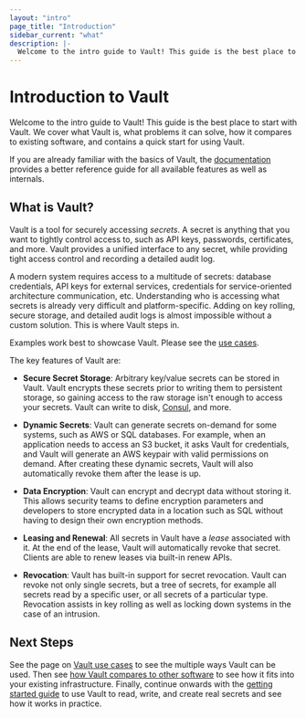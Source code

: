 ```yaml
---
layout: "intro"
page_title: "Introduction"
sidebar_current: "what"
description: |-
  Welcome to the intro guide to Vault! This guide is the best place to start with Vault. We cover what Vault is, what problems it can solve, how it compares to existing software, and contains a quick start for using Vault.
---
```


# Introduction to Vault

Welcome to the intro guide to Vault! This guide is the best
place to start with Vault. We cover what Vault is, what
problems it can solve, how it compares to existing software,
and contains a quick start for using Vault.

If you are already familiar with the basics of Vault, the
[documentation](/docs/index.html) provides a better reference
guide for all available features as well as internals.

## What is Vault?

Vault is a tool for securely accessing _secrets_. A secret is anything
that you want to tightly control access to, such as API keys, passwords,
certificates, and more. Vault provides a unified interface to any
secret, while providing tight access control and recording a detailed
audit log.

A modern system requires access to a multitude of secrets: database
credentials, API keys for external services, credentials for
service-oriented architecture communication, etc. Understanding who is
accessing what secrets is already very difficult and platform-specific.
Adding on key rolling, secure storage, and detailed audit logs is almost
impossible without a custom solution. This is where Vault steps in.

Examples work best to showcase Vault. Please see the
[use cases](/intro/use-cases.html).

The key features of Vault are:

* **Secure Secret Storage**: Arbitrary key/value secrets can be stored
  in Vault. Vault encrypts these secrets prior to writing them to persistent
  storage, so gaining access to the raw storage isn't enough to access
  your secrets. Vault can write to disk, [Consul](https://www.consul.io),
  and more.

* **Dynamic Secrets**: Vault can generate secrets on-demand for some
  systems, such as AWS or SQL databases. For example, when an application
  needs to access an S3 bucket, it asks Vault for credentials, and Vault
  will generate an AWS keypair with valid permissions on demand. After
  creating these dynamic secrets, Vault will also automatically revoke them
  after the lease is up.

* **Data Encryption**: Vault can encrypt and decrypt data without storing
  it. This allows security teams to define encryption parameters and
  developers to store encrypted data in a location such as SQL without
  having to design their own encryption methods.

* **Leasing and Renewal**: All secrets in Vault have a _lease_ associated
  with it. At the end of the lease, Vault will automatically revoke that
  secret. Clients are able to renew leases via built-in renew APIs.

* **Revocation**: Vault has built-in support for secret revocation. Vault
  can revoke not only single secrets, but a tree of secrets, for example
  all secrets read by a specific user, or all secrets of a particular type.
  Revocation assists in key rolling as well as locking down systems in the
  case of an intrusion.

## Next Steps

See the page on [Vault use cases](/intro/use-cases.html) to see the
multiple ways Vault can be used. Then see
[how Vault compares to other software](/intro/vs/index.html)
to see how it fits into your existing infrastructure. Finally, continue onwards with
the [getting started guide](/intro/getting-started/install.html) to use
Vault to read, write, and create real secrets and see how it works in practice.

